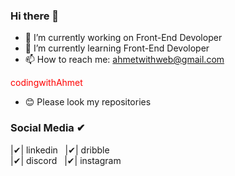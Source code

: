 ### Hi there 👋


- 🔭 I’m currently working on Front-End Devoloper
- 🌱 I’m currently learning Front-End Devoloper
- 📫 How to reach me: ahmetwithweb@gmail.com

<div style="color:red;">codingwithAhmet</div>

- 😊 Please look my repositories

### Social Media ✔
  |✔| linkedin &nbsp;
  |✔| dribble <br />
  |✔| discord  &nbsp;
     |✔| instagram <br /> 
  
  
